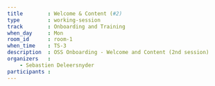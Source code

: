 ```yaml
---
title        : Welcome & Content (#2)
type         : working-session
track        : Onboarding and Training
when_day     : Mon
room_id      : room-1
when_time    : TS-3
description  : OSS Onboarding - Welcome and Content (2nd session)
organizers   :
    - Sebastien Deleersnyder
participants :
---
```



